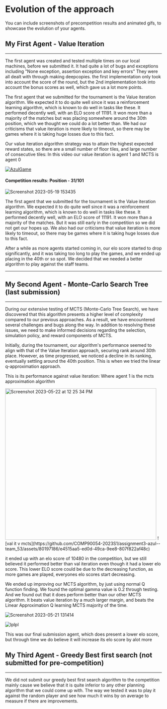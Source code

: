# Evolution of the approach

You can include screenshots of precompetition results and animated gifs, to showcase the evolution of your agents.

## My First Agent - Value Iteration
----
The first agent was created and tested multiple times on our local machines, before we submitted it. It had quite a lot of bugs and exceptions including "None exception, assertion exception and key errors" They were all dealt with through making deepcopies. the first implementation only took into account the score of the round, but the 2nd implementation took into account the bonus scores as well, which gave us a lot more points.

The first agent that we submitted for the tournament is the Value iteration algorithm. We expected it to do quite well since it was a reinforcement learning algorithm, which is known to do well in tasks like these. It performed decently well, with an ELO score of 11191. It won more than a majority of the matches but was placing somewhere around the 30th position, which we thought we could do a lot better than. We had our criticisms that value iteration is more likely to timeout, so there may be games where it is taking huge losses due to this fact.

Our value iteration algorithm strategy was to attain the highest expected reward states, so there are a small number of floor tiles, and large number of consecutive tiles: In this video our value iteration is agent 1 and MCTS is agent 0

[![AzulGame](https://github.com/COMP90054-2023S1/assignment3-azul--team_53/assets/80197186/9e30c4d4-7625-463e-9724-07f9cf4434c5)](https://www.youtube.com/watch?v=VxvTdHGahRE)

#### Competition results: Position - 31/101 

![Screenshot 2023-05-19 153435](https://github.com/COMP90054-2023S1/assignment3-azul--team_53/assets/104483559/83a832d5-495e-4617-a712-210610d3e4d6)

The first agent that we submitted for the tournament is the Value iteration algorithm. We expected it to do quite well since it was a reinforcement learning algorithm, which is known to do well in tasks like these. It performed decently well, with an ELO score of 11191. It won more than a majority of the matches. But it was still early in the competition so we did not get our hopes up. We also had our criticisms that value iteration is more likely to timeout, so there may be games where it is taking huge losses due to this fact.

After a while as more agents started coming in, our elo score started to drop significantly, and it was taking too long to play the games, and we ended up placing in the 40th or so spot. We decided that we needed a better algorithm to play against the staff teams.

----
## My Second Agent - Monte-Carlo Search Tree (last submission)
----

During our extensive testing of MCTS (Monte-Carlo Tree Search), we have discovered that this algorithm presents a higher level of complexity compared to our previous approaches. As a result, we have encountered several challenges and bugs along the way. In addition to resolving these issues, we need to make informed decisions regarding the selection, simulation policy, and reward components of MCTS.

Initially, during the tournament, our algorithm's performance seemed to align with that of the Value Iteration approach, securing rank around 30th place. However, as time progressed, we noticed a decline in its ranking, eventually settling around the 40th position. This is when we tried the linear q-approximation approach.

This is its performance against value iteration: Where agent 1 is the mcts approximation algorithm

<img width="486" alt="Screenshot 2023-05-22 at 12 25 34 PM" src="https://github.com/COMP90054-2023S1/assignment3-azul--team_53/assets/128003981/b26a524c-eb4b-429c-8120-429f8f3063a7">
![val it v mcts](https://github.com/COMP90054-2023S1/assignment3-azul--team_53/assets/80197186/e4515aa5-ed0d-49ca-9ee8-807f822af48c)

it ended up with an elo score of 10480 in the competition, but we still believed it performed better than val iteration even though it had a lower elo score. This lower ELO score could be due to the decreasing function, as more games are played, everyones elo scores start decreasing.

We ended up improving our MCTS algorithm, by just using normal Q function finding. We found the optimal gamma value is 0.2 through testing. And we found out that it does perform better than our other MCTS algorithm. It beats value iteration by a much larger margin, and beats the Linear Approximation Q learning MCTS majority of the time. 

![Screenshot 2023-05-21 131414](https://github.com/COMP90054-2023S1/assignment3-azul--team_53/assets/80197186/9162e8eb-6b32-46cf-9420-36bba087e214)

![lplpl](https://github.com/COMP90054-2023S1/assignment3-azul--team_53/assets/80197186/bff002d5-fff3-4d13-adeb-d48c0a67c5d5)

This was our final submission agent, which does present a lower elo score, but through  time we do believe it will increase its elo score by alot more

## My Third Agent - Greedy Best first search (not submitted for pre-competition)
----

We did not submit our greedy best first search algorithm to the competition mainly cause we believe that it is quite inferior to any other planning algorithm that we could come up with. The way we tested it was to play it against the random player and see how much it wins by on average to measure if there are improvements.
